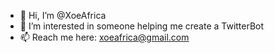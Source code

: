 - 👋 Hi, I’m @XoeAfrica
- 👀 I’m interested in someone helping me create a TwitterBot 
- 📫 Reach me here: xoeafrica@gmail.com

